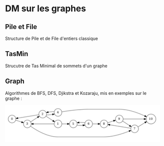# DM sur les graphes
## Pile et File
Structure de Pile et de File d'entiers classique
## TasMin
Strucutre de Tas Minimal de sommets d'un graphe
## Graph
Algorithmes de BFS, DFS, Djikstra et Kozaraju, mis en exemples sur le graphe :

![imaj](./graph.png)
